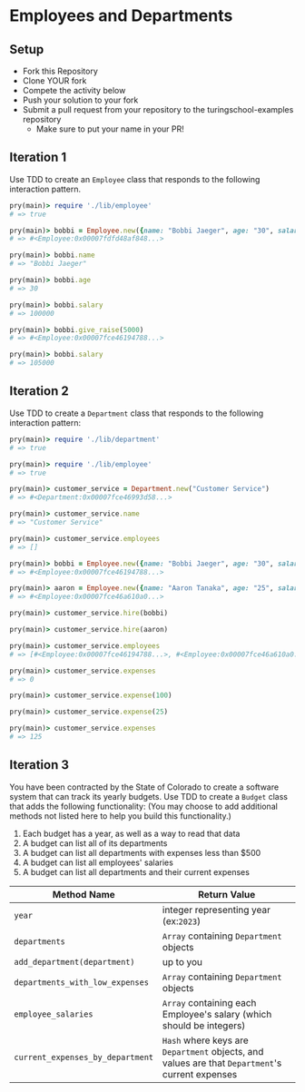 # Employees and Departments

## Setup

* Fork this Repository
* Clone YOUR fork
* Compete the activity below
* Push your solution to your fork
* Submit a pull request from your repository to the turingschool-examples repository
  * Make sure to put your name in your PR!

## Iteration 1

Use TDD to create an `Employee` class that responds to the following interaction pattern.

```ruby
pry(main)> require './lib/employee'
# => true

pry(main)> bobbi = Employee.new({name: "Bobbi Jaeger", age: "30", salary: "$100000"})
# => #<Employee:0x00007fdfd48af848...>

pry(main)> bobbi.name
# => "Bobbi Jaeger"

pry(main)> bobbi.age
# => 30

pry(main)> bobbi.salary
# => 100000

pry(main)> bobbi.give_raise(5000)
# => #<Employee:0x00007fce46194788...>

pry(main)> bobbi.salary
# => 105000
```

## Iteration 2

Use TDD to create a `Department` class that responds to the following interaction pattern:

```ruby
pry(main)> require './lib/department'
# => true

pry(main)> require './lib/employee'
# => true

pry(main)> customer_service = Department.new("Customer Service")    
# => #<Department:0x00007fce46993d58...>

pry(main)> customer_service.name
# => "Customer Service"

pry(main)> customer_service.employees
# => []

pry(main)> bobbi = Employee.new({name: "Bobbi Jaeger", age: "30", salary: "100000"})
# => #<Employee:0x00007fce46194788...>

pry(main)> aaron = Employee.new({name: "Aaron Tanaka", age: "25", salary: "90000"})  
# => #<Employee:0x00007fce46a610a0...>

pry(main)> customer_service.hire(bobbi)

pry(main)> customer_service.hire(aaron)    

pry(main)> customer_service.employees
# => [#<Employee:0x00007fce46194788...>, #<Employee:0x00007fce46a610a0...>]

pry(main)> customer_service.expenses
# => 0

pry(main)> customer_service.expense(100)

pry(main)> customer_service.expense(25)    

pry(main)> customer_service.expenses
# => 125
```

## Iteration 3

You have been contracted by the State of Colorado to create a software system that can track its yearly budgets. Use TDD to create a `Budget` class that adds the following functionality: 
(You may choose to add additional methods not listed here to help you build this functionality.)

1. Each budget has a year, as well as a way to read that data
2. A budget can list all of its departments
3. A budget can list all departments with expenses less than $500
4. A budget can list all employees' salaries
5. A budget can list all departments and their current expenses

| Method Name                     | Return Value |
|-------------                    |--------------|
| `year`                          | integer representing year (ex:`2023`) |
| `departments`                   | `Array` containing `Department` objects |
| `add_department(department)`    | up to you    |
| `departments_with_low_expenses` | `Array` containing `Department` objects |
| `employee_salaries`             | `Array` containing each Employee's salary (which should be integers) |
| `current_expenses_by_department`| `Hash` where keys are `Department` objects, and values are that `Department`'s current expenses |

